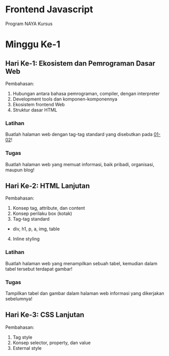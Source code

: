 # Frontend Javascript
Program NAYA Kursus

# Minggu Ke-1

## Hari Ke-1: Ekosistem dan Pemrograman Dasar Web
Pembahasan:
1. Hubungan antara bahasa pemrograman, compiler, dengan interpreter
2. Development tools dan komponen-komponennya
3. Ekosistem frontend Web
4. Struktur dasar HTML

### Latihan
Buatlah halaman web dengan tag-tag standard yang disebutkan pada [01-02](#hari-ke-2-html-lanjutan)!

### Tugas
Buatlah halaman web yang memuat informasi, baik pribadi, organisasi, maupun blog!

## Hari Ke-2: HTML Lanjutan
Pembahasan:
1. Konsep tag, attribute, dan content
2. Konsep perilaku box (kotak)
3. Tag-tag standard
  *  div, h1, p, a, img, table
4. Inline styling

### Latihan
Buatlah halaman web yang menampilkan sebuah tabel, kemudian dalam tabel tersebut
terdapat gambar!

### Tugas
Tampilkan tabel dan gambar dalam halaman web informasi yang dikerjakan sebelumnya!

## Hari Ke-3: CSS Lanjutan
Pembahasan:
1. Tag style
2. Konsep selector, property, dan value
3. Esternal style
